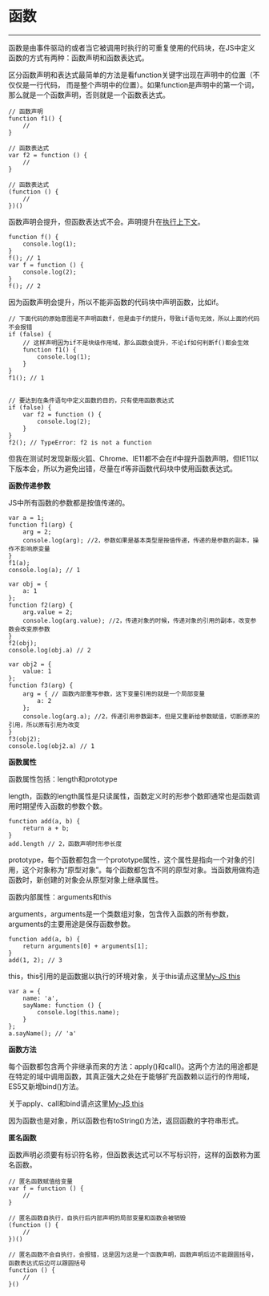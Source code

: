 # 函数 #


----------

函数是由事件驱动的或者当它被调用时执行的可重复使用的代码块，在JS中定义函数的方式有两种：函数声明和函数表达式。

区分函数声明和表达式最简单的方法是看function关键字出现在声明中的位置（不仅仅是一行代码， 而是整个声明中的位置）。如果function是声明中的第一个词，那么就是一个函数声明，否则就是一个函数表达式。
	
	// 函数声明
	function f1() {
		//
	}
	
	// 函数表达式
	var f2 = function () {
		//
	}
	
	// 函数表达式
	(function () {
		//
	})()

函数声明会提升，但函数表达式不会。声明提升在[执行上下文]()。

	function f() {
		console.log(1);
	}
	f(); // 1
	var f = function () {
		console.log(2);
	}
	f(); // 2

因为函数声明会提升，所以不能非函数的代码块中声明函数，比如if。

	// 下面代码的原始意图是不声明函数f，但是由于f的提升，导致if语句无效，所以上面的代码不会报错
    if (false) {
		// 这样声明因为if不是块级作用域，那么函数会提升，不论if如何判断f()都会生效
        function f1() {
			console.log(1);
		} 
    }
    f1(); // 1
        
	
    // 要达到在条件语句中定义函数的目的，只有使用函数表达式
    if (false) {
        var f2 = function () {
			console.log(2);
		}
    }
    f2(); // TypeError: f2 is not a function

但我在测试时发现新版火狐、Chrome、IE11都不会在if中提升函数声明，但IE11以下版本会，所以为避免出错，尽量在if等非函数代码块中使用函数表达式。

**函数传递参数**

JS中所有函数的参数都是按值传递的。

	var a = 1;
	function f1(arg) {
        arg = 2;
        console.log(arg); //2，参数如果是基本类型是按值传递，传递的是参数的副本，操作不影响原变量
    }
    f1(a);
    console.log(a); // 1

    var obj = {
        a: 1
    };
    function f2(arg) {
        arg.value = 2;
        console.log(arg.value); //2，传递对象的时候，传递对象的引用的副本，改变参数会改变原参数
    }
    f2(obj);
    console.log(obj.a) // 2
        
    var obj2 = {
        value: 1
    };
    function f3(arg) {
        arg = { // 函数内部重写参数，这下变量引用的就是一个局部变量
			a: 2
		};
        console.log(arg.a); //2，传递引用参数副本，但是又重新给参数赋值，切断原来的引用，所以原有引用为改变
    }
    f3(obj2);
    console.log(obj2.a) // 1


**函数属性**

函数属性包括：length和prototype

length，函数的length属性是只读属性，函数定义时的形参个数即通常也是函数调用时期望传入函数的参数个数。

	function add(a, b) {
		return a + b;
	}
	add.length // 2，函数声明时形参长度

prototype，每个函数都包含一个prototype属性，这个属性是指向一个对象的引用，这个对象称为“原型对象”。每个函数都包含不同的原型对象。当函数用做构造函数时，新创建的对象会从原型对象上继承属性。

函数内部属性：arguments和this

arguments，arguments是一个类数组对象，包含传入函数的所有参数，arguments的主要用途是保存函数参数。
	
	function add(a, b) {
		return arguments[0] + arguments[1];
	}
	add(1, 2); // 3

this，this引用的是函数据以执行的环境对象，关于this请点这里[My-JS this]()

	var a = {
		name: 'a',
		sayName: function () {
			console.log(this.name);
		}
	};
	a.sayName(); // 'a'

**函数方法**

每个函数都包含两个非继承而来的方法：apply()和call()。这两个方法的用途都是在特定的域中调用函数，其真正强大之处在于能够扩充函数赖以运行的作用域，ES5又新增bind()方法。

关于apply、call和bind请点这里[My-JS this]()

因为函数也是对象，所以函数也有toString()方法，返回函数的字符串形式。

**匿名函数**

函数声明必须要有标识符名称，但函数表达式可以不写标识符，这样的函数称为匿名函数。
	
	// 匿名函数赋值给变量
	var f = function () {
		//
	}
	
	// 匿名函数自执行，自执行后内部声明的局部变量和函数会被销毁
	(function () {
		//
	})()	
	
	// 匿名函数不会自执行，会报错，这是因为这是一个函数声明，函数声明后边不能跟圆括号，函数表达式后边可以跟圆括号
	function () {
		// 
	}()
	




        

